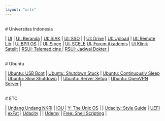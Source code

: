 ```yaml
---
layout: "urls"
---
```


<br>
# Universitas Indonesia

| [UI](https://ui.ac.id/) | [UI: Beranda](https://beranda.ui.ac.id/) | [UI: SIAK](https://academic.ui.ac.id/) | [UI: SSO](https://sso.ui.ac.id/) |
| [UI: Drive](https://drive.ui.ac.id/)     | [UI: Upload](http://upload.ui.ac.id/)  | [UI: Remote Lib](https://remote-lib.ui.ac.id/) | [UI BPR OS](https://scele.cs.ui.ac.id/mod/assign/view.php?id=68993) |
| [UI: Sipeg](https://sipeg.ui.ac.id/) | [UI: SCELE](https://scele.cs.ui.ac.id/) [UI: Forum Akademis](https://scele.cs.ui.ac.id/mod/forum/view.php?id=1) | [UI Klinik Satelit](https://reservasi.ehealth.co.id/) | [RSUI: Telemedicine  ](http://bit.ly/telemedicineRSUI) 
| [RSUI: Jadwal Dokter ](http://bit.ly/jadwaldokterRSUI) |


<br>
# Ubuntu

| [Ubuntu: USB Boot](https://ubuntu.com/tutorials/create-a-usb-stick-on-ubuntu) | [Ubuntu: Shutdown Stuck](https://askubuntu.com/questions/1029068/ubuntu-18-04-stuck-at-shutdown) | [Ubuntu: Continuously Sleep](https://unix.stackexchange.com/questions/25133/ubuntu-server-continuously-goes-to-sleep/) | [Ubuntu: Slow Shutdown](https://medium.com/@sbyang/slow-shut-down-of-ubuntu-18-04-e5fcc31255e2) |
| [Ubuntu: Server Setup](https://www.digitalocean.com/community/tutorials/initial-server-setup-with-ubuntu-20-04) | [Ubuntu: OpenVPN Server](https://www.digitalocean.com/community/tutorials/how-to-set-up-and-configure-an-openvpn-server-on-ubuntu-20-04) |

<br>
# ETC

| [Undang Undang NKRI](https://uu.vlsm.org/) | [IOU](https://iou.edu.gm/) | [Y: The Unix OS](https://www.youtube.com/watch?v=tc4ROCJYbm0) |
| [Udacity: Style Guide](https://udacity.github.io/frontend-nanodegree-styleguide/) | [UEFI](https://www.howtogeek.com/56958/htg-explains-how-uefi-will-replace-the-bios/) | [exFat](https://itsfoss.com/mount-exfat/) | [Udacity](https://www.udacity.com/) |
| [Udemy](https://www.udemy.com/) | [Free: Shell Scripting](https://www.udemy.com/course/linux-shell-scripting-free/) |


